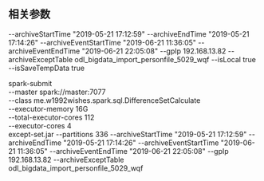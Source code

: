 ## 相关参数

--archiveStartTime
"2019-05-21 17:12:59"
--archiveEndTime
"2019-05-21 17:14:26"
--archiveEventStartTime
"2019-06-21 11:36:05"
--archiveEventEndTime
"2019-06-21 22:05:08"
--gpIp
192.168.13.82
--archiveExceptTable
odl_bigdata_import_personfile_5029_wqf
--isLocal
true
--isSaveTempData
true



spark-submit \
--master spark://master:7077 \
--class me.w1992wishes.spark.sql.DifferenceSetCalculate \
--executor-memory 16G \
--total-executor-cores 112 \
--executor-cores 4 \
except-set.jar --partitions 336 --archiveStartTime "2019-05-21 17:12:59" --archiveEndTime "2019-05-21 17:14:26" --archiveEventStartTime "2019-06-21 11:36:05" --archiveEventEndTime "2019-06-21 22:05:08" --gpIp 192.168.13.82 --archiveExceptTable odl_bigdata_import_personfile_5029_wqf